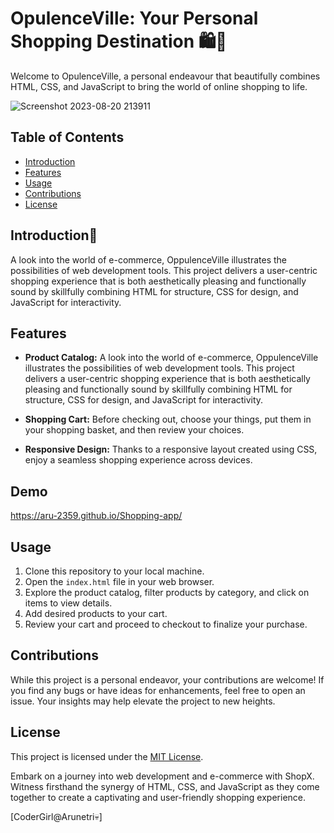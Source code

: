 # OpulenceVille: Your Personal Shopping Destination 🛍️🛒

Welcome to OpulenceVille, a personal endeavour that beautifully combines HTML, CSS, and JavaScript to bring the world of online shopping to life.

![Screenshot 2023-08-20 213911](https://github.com/Aru-2359/Shopping-app/assets/107833788/eed97a85-a613-4c56-8432-e0567e8eb847)

## Table of Contents

- [Introduction](#introduction)
- [Features](#features)
- [Usage](#usage)
- [Contributions](#contributions)
- [License](#license)

## Introduction:paperclip:

A look into the world of e-commerce, OppulenceVille illustrates the possibilities of web development tools. This project delivers a user-centric shopping experience that is both aesthetically pleasing and functionally sound by skillfully combining HTML for structure, CSS for design, and JavaScript for interactivity.

## Features

- **Product Catalog:** A look into the world of e-commerce, OppulenceVille illustrates the possibilities of web development tools. This project delivers a user-centric shopping experience that is both aesthetically pleasing and functionally sound by skillfully combining HTML for structure, CSS for design, and JavaScript for interactivity.

- **Shopping Cart:** Before checking out, choose your things, put them in your shopping basket, and then review your choices.

- **Responsive Design:** Thanks to a responsive layout created using CSS, enjoy a seamless shopping experience across devices.

## Demo
https://aru-2359.github.io/Shopping-app/

## Usage

1. Clone this repository to your local machine.
2. Open the `index.html` file in your web browser.
3. Explore the product catalog, filter products by category, and click on items to view details.
4. Add desired products to your cart.
5. Review your cart and proceed to checkout to finalize your purchase.

## Contributions

While this project is a personal endeavor, your contributions are welcome! If you find any bugs or have ideas for enhancements, feel free to open an issue. Your insights may help elevate the project to new heights.

## License

This project is licensed under the [MIT License](LICENSE).

Embark on a journey into web development and e-commerce with ShopX. Witness firsthand the synergy of HTML, CSS, and JavaScript as they come together to create a captivating and user-friendly shopping experience.

[CoderGirl@Arunetri💀]
